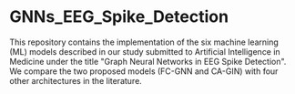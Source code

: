 # GNNs_EEG_Spike_Detection

This repository contains the implementation of the six machine learning (ML) models described in our study submitted to Artificial Intelligence in Medicine under the title "Graph Neural Networks in EEG Spike Detection". We compare the two proposed models (FC-GNN and CA-GIN) with four other architectures in the literature.
